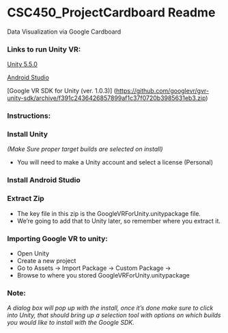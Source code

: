 # CSC450_ProjectCardboard Readme
Data Visualization via Google Cardboard

### Links to run Unity VR:

[Unity 5.5.0](https://unity3d.com/get-unity/download?thank-you=update&download_nid=44093&os=Win)

[Android Studio](https://dl.google.com/dl/android/studio/install/2.2.3.0/android-studio-bundle-145.3537739-windows.exe)

[Google VR SDK for Unity (ver. 1.0.3)] (https://github.com/googlevr/gvr-unity-sdk/archive/f391c2436426857899af1c37f0720b3985631eb3.zip)


### Instructions:

### Install Unity 
  *(Make Sure proper target builds are selected on install)*
   * You will need to make a Unity account and select a license (Personal)

### Install Android Studio

### Extract Zip 
   * The key file in this zip is the GoogleVRForUnity.unitypackage file. 
   * We’re going to add that to Unity later, so remember where you extract it.

### Importing Google VR to unity:
   * Open Unity
   * Create a new project
   * Go to Assets -> Import Package -> Custom Package -> 
   * Browse to where you stored GoogleVRForUnity.unitypackage
   
### Note:
*A dialog box will pop up with the install, once it’s done make sure to click into Unity, that should bring up a selection tool with options on which builds you would like to install with the Google SDK.*
